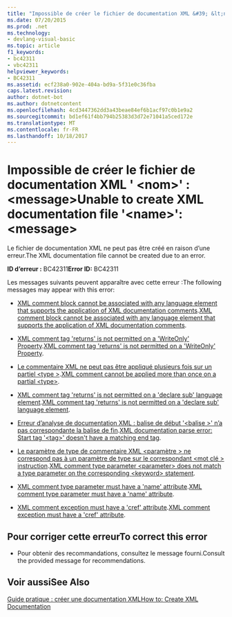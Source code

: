 ```yaml
---
title: "Impossible de créer le fichier de documentation XML &#39; &lt;nom&gt;&#39; : &lt;message&gt;"
ms.date: 07/20/2015
ms.prod: .net
ms.technology:
- devlang-visual-basic
ms.topic: article
f1_keywords:
- bc42311
- vbc42311
helpviewer_keywords:
- BC42311
ms.assetid: ecf238a0-902e-404a-bd9a-5f31e0c36fba
caps.latest.revision: 
author: dotnet-bot
ms.author: dotnetcontent
ms.openlocfilehash: 4cd3447362dd3a43beae84ef6b1acf97c0b1e9a2
ms.sourcegitcommit: bd1ef61f4bb794b25383d3d72e71041a5ced172e
ms.translationtype: MT
ms.contentlocale: fr-FR
ms.lasthandoff: 10/18/2017
---
```

# <a name="unable-to-create-xml-documentation-file-39ltnamegt39-ltmessagegt"></a><span data-ttu-id="cea4d-102">Impossible de créer le fichier de documentation XML &#39; &lt;nom&gt;&#39; : &lt;message&gt;</span><span class="sxs-lookup"><span data-stu-id="cea4d-102">Unable to create XML documentation file &#39;&lt;name&gt;&#39;: &lt;message&gt;</span></span>
<span data-ttu-id="cea4d-103">Le fichier de documentation XML ne peut pas être créé en raison d’une erreur.</span><span class="sxs-lookup"><span data-stu-id="cea4d-103">The XML documentation file cannot be created due to an error.</span></span>  
  
 <span data-ttu-id="cea4d-104">**ID d’erreur :** BC42311</span><span class="sxs-lookup"><span data-stu-id="cea4d-104">**Error ID:** BC42311</span></span>  
  
 <span data-ttu-id="cea4d-105">Les messages suivants peuvent apparaître avec cette erreur :</span><span class="sxs-lookup"><span data-stu-id="cea4d-105">The following messages may appear with this error:</span></span>  
  
-   <span data-ttu-id="cea4d-106">[XML comment block cannot be associated with any language element that supports the application of XML documentation comments](../../visual-basic/misc/bc42312.md).</span><span class="sxs-lookup"><span data-stu-id="cea4d-106">[XML comment block cannot be associated with any language element that supports the application of XML documentation comments](../../visual-basic/misc/bc42312.md).</span></span>  
  
-   <span data-ttu-id="cea4d-107">[XML comment tag 'returns' is not permitted on a 'WriteOnly' Property](../../visual-basic/misc/bc42313.md).</span><span class="sxs-lookup"><span data-stu-id="cea4d-107">[XML comment tag 'returns' is not permitted on a 'WriteOnly' Property](../../visual-basic/misc/bc42313.md).</span></span>  
  
-   <span data-ttu-id="cea4d-108">[Le commentaire XML ne peut pas être appliqué plusieurs fois sur un partiel \<type >](../../visual-basic/misc/bc42314.md).</span><span class="sxs-lookup"><span data-stu-id="cea4d-108">[XML comment cannot be applied more than once on a partial \<type>](../../visual-basic/misc/bc42314.md).</span></span>  
  
-   <span data-ttu-id="cea4d-109">[XML comment tag 'returns' is not permitted on a 'declare sub' language element](../../visual-basic/misc/bc42315.md).</span><span class="sxs-lookup"><span data-stu-id="cea4d-109">[XML comment tag 'returns' is not permitted on a 'declare sub' language element](../../visual-basic/misc/bc42315.md).</span></span>  
  
-   <span data-ttu-id="cea4d-110">[Erreur d’analyse de documentation XML : balise de début '\<balise >' n’a pas correspondante la balise de fin](../../visual-basic/misc/bc42316.md).</span><span class="sxs-lookup"><span data-stu-id="cea4d-110">[XML documentation parse error: Start tag '\<tag>' doesn't have a matching end tag](../../visual-basic/misc/bc42316.md).</span></span>  
  
-   <span data-ttu-id="cea4d-111">[Le paramètre de type de commentaire XML \<paramètre > ne correspond pas à un paramètre de type sur le correspondant \<mot clé > instruction](../../visual-basic/misc/bc42317.md).</span><span class="sxs-lookup"><span data-stu-id="cea4d-111">[XML comment type parameter \<parameter> does not match a type parameter on the corresponding \<keyword> statement](../../visual-basic/misc/bc42317.md).</span></span>  
  
-   <span data-ttu-id="cea4d-112">[XML comment type parameter must have a 'name' attribute](../../visual-basic/misc/bc42318.md).</span><span class="sxs-lookup"><span data-stu-id="cea4d-112">[XML comment type parameter must have a 'name' attribute](../../visual-basic/misc/bc42318.md).</span></span>  
  
-   <span data-ttu-id="cea4d-113">[XML comment exception must have a 'cref' attribute](../../visual-basic/language-reference/error-messages/xml-comment-exception-must-have-a-cref-attribute.md).</span><span class="sxs-lookup"><span data-stu-id="cea4d-113">[XML comment exception must have a 'cref' attribute](../../visual-basic/language-reference/error-messages/xml-comment-exception-must-have-a-cref-attribute.md).</span></span>  
  
## <a name="to-correct-this-error"></a><span data-ttu-id="cea4d-114">Pour corriger cette erreur</span><span class="sxs-lookup"><span data-stu-id="cea4d-114">To correct this error</span></span>  
  
-   <span data-ttu-id="cea4d-115">Pour obtenir des recommandations, consultez le message fourni.</span><span class="sxs-lookup"><span data-stu-id="cea4d-115">Consult the provided message for recommendations.</span></span>  
  
## <a name="see-also"></a><span data-ttu-id="cea4d-116">Voir aussi</span><span class="sxs-lookup"><span data-stu-id="cea4d-116">See Also</span></span>  
 [<span data-ttu-id="cea4d-117">Guide pratique : créer une documentation XML</span><span class="sxs-lookup"><span data-stu-id="cea4d-117">How to: Create XML Documentation</span></span>](../../visual-basic/programming-guide/program-structure/how-to-create-xml-documentation.md)
